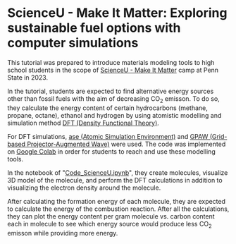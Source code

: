 # ScienceU - Make It Matter: Exploring sustainable fuel options with computer simulations

This tutorial was prepared to introduce materials modeling tools to high school students in the scope of [ScienceU - Make It Matter](https://science.psu.edu/outreach/scienceu/makeitmatter) camp at Penn State in 2023.

In the tutorial, students are expected to find alternative energy sources other than fossil fuels with the aim of decreasing CO<sub>2</sub> emisson. To do so, they calculate the energy content of certain hydrocarbons (methane, propane, octane), ethanol and hydrogen by using atomistic modelling and simulation method [DFT (Density Functional Theory)](https://en.wikipedia.org/wiki/Density_functional_theory).

For DFT simulations, [ase (Atomic Simulation Environment)](https://wiki.fysik.dtu.dk/ase/) and [GPAW (Grid-based Projector-Augmented Wave)](https://wiki.fysik.dtu.dk/gpaw/index.html) were used. The code was implemented on [Google Colab](https://colab.google/) in order for students to reach and use these modelling tools.

In the notebook of "[Code_ScienceU.ipynb](https://github.com/sedaoturak/ScienceU/blob/main/Code_ScienceU.ipynb)", they create molecules, visualize 3D model of the molecule, and perform the DFT calculations in addition to visualizing the electron density around the molecule.

After calculating the formation energy of each molecule, they are expected to calculate the energy of the combustion reaction. After all the calculations, they can plot the energy content per gram molecule vs. carbon content each in molecule to see which energy source would produce less CO<sub>2</sub> emisson while providing more energy.
